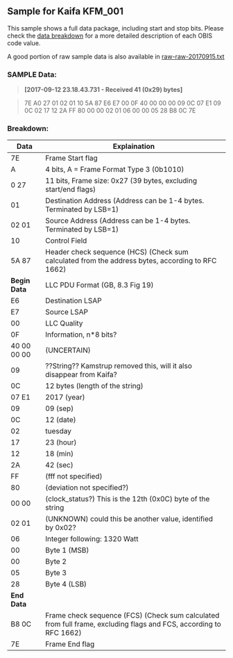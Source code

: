 ## Sample for Kaifa KFM_001

This sample shows a full data package, including start and stop bits.
Please check the [data breakdown](./obisdata.md) for a more detailed description of each OBIS code value.

A good portion of raw sample data is also available in [raw-raw-20170915.txt](./raw-raw-20170915.txt)

### SAMPLE Data:
> **[2017-09-12 23.18.43.731 - Received 41 (0x29) bytes]**

> 7E A0 27 01 02 01 10 5A  87 E6 E7 00 0F 40 00 00  00 09 0C 07 E1 09 0C 02
> 17 12 2A FF 80 00 00 02  01 06 00 00 05 28 B8 0C  7E


### Breakdown:
Data	|	Explaination
--------|-------------
7E 	|	Frame Start flag
A	|	4 bits, A = Frame Format Type 3 (0b1010)
0 27	|	11 bits, Frame size: 0x27 (39 bytes, excluding start/end flags)
01	|	Destination Address (Address can be 1-4 bytes. Terminated by LSB=1)
02 01	|	Source Address (Address can be 1-4 bytes. Terminated by LSB=1)
10	|	Control Field
5A 87	|	Header check sequence (HCS) (Check sum calculated from the address bytes, according to RFC 1662)
**Begin Data**|	LLC PDU Format (GB, 8.3 Fig 19)||
E6	|	Destination LSAP
E7	|	Source LSAP
00	|	LLC Quality
0F 	|	Information, n*8 bits?
40 00 00 00	|	(UNCERTAIN)
09 | ??String?? Kamstrup removed this, will it also disappear from Kaifa?
0C | 12 bytes (length of the string)
07 E1	|	2017 (year)
09	|	09 (sep)
0C	|	12 (date)
02	|	tuesday 
17	|	23 (hour)
12	|	18 (min)
2A	|	42 (sec)
FF 	|	(fff not specified)
80 	|	(deviation not specified?)
00 00 |	(clock_status?) This is the 12th (0x0C) byte of the string
02 01	|	(UNKNOWN) could this be another value, identified by 0x02?
06 	|	Integer following: 1320 Watt
00 	|	Byte 1 (MSB)
00 	|	Byte 2
05 | Byte 3
28 | Byte 4 (LSB) 
**End Data**|
B8 0C	|	Frame check sequence (FCS) (Check sum calculated from full frame, excluding flags and FCS, according to RFC 1662)
7E	|	Frame End flag
